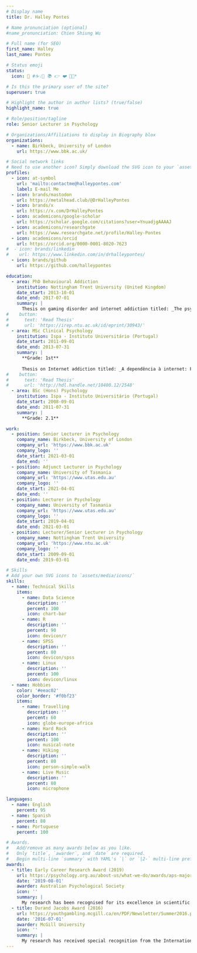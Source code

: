 ```yaml
---
# Display name
title: Dr. Halley Pontes

# Name pronunciation (optional)
#name_pronunciation: Chien Shiung Wu

# Full name (for SEO)
first_name: Halley
last_name: Pontes

# Status emoji
status:
  icon: 💬 #☕️💡💬 📚 👉 ❤️ 🦄✨*

# Is this the primary user of the site?
superuser: true

# Highlight the author in author lists? (true/false)
highlight_name: true

# Role/position/tagline
role: Senior Lecturer in Psychology

# Organizations/Affiliations to display in Biography blox
organizations:
  - name: Birkbeck, University of London
    url: https://www.bbk.ac.uk/

# Social network links
# Need to use another icon? Simply download the SVG icon to your `assets/media/icons/` folder.
profiles:
  - icon: at-symbol
    url: 'mailto:contactme@halleypontes.com'
    label: E-mail Me
  - icon: brands/mastodon
    url: https://metalhead.club/@DrHalleyPontes
  - icon: brands/x
    url: https://x.com/DrHalleyPontes
  - icon: academicons/google-scholar
    url: https://scholar.google.com/citations?user=YnuadjgAAAAJ
  - icon: academicons/researchgate
    url: https://www.researchgate.net/profile/Halley-Pontes
  - icon: academicons/orcid
    url: https://orcid.org/0000-0001-8020-7623
#  - icon: brands/linkedin
#    url: https://www.linkedin.com/in/drhalleypontes/
  - icon: brands/github
    url: https://github.com/halleypontes

education:
  - area: PhD Behavioural Addiction
    institution: Nottingham Trent University (United Kingdom)
    date_start: 2013-10-01
    date_end: 2017-07-01
    summary: |
      Thesis on gaming disorder and internet addiction titled: _The psychometrics of Internet addiction and Internet Gaming Disorder: a        step towards measurement unification_
#    button:
#      text: 'Read Thesis'
#      url: 'https://irep.ntu.ac.uk/id/eprint/30943/'
  - area: MSc Clinical Psychology
    institution: Ispa - Instituto Universitário (Portugal)
    date_start: 2011-09-01
    date_end: 2013-07-31
    summary: |
      **Grade: 1st**
      
      Thesis on Internet addiction titled: _A dependência à internet: Fundamentação empírica, teórica e clínica - Da psicologia e              psicometria à ciber-psicologia_
#    button:
#      text: 'Read Thesis'
#      url: 'http://hdl.handle.net/10400.12/2548'
  - area: BSc (Hons) Psychology
    institution: Ispa - Instituto Universitário (Portugal)
    date_start: 2008-09-01
    date_end: 2011-07-31
    summary: |
      **Grade: 2.1**

work:
  - position: Senior Lecturer in Psychology
    company_name: Birkbeck, University of London
    company_url: 'https://www.bbk.ac.uk'
    company_logo: ''
    date_start: 2021-03-01
    date_end: ''
  - position: Adjunct Lecturer in Psychology
    company_name: University of Tasmania
    company_url: 'https://www.utas.edu.au'
    company_logo: ''
    date_start: 2021-04-01
    date_end: ''
  - position: Lecturer in Psychology
    company_name: University of Tasmania
    company_url: 'https://www.utas.edu.au'
    company_logo: ''
    date_start: 2019-04-01
    date_end: 2021-03-01
  - position: Lecturer/Senior Lecturer in Psychology
    company_name: Nottingham Trent University
    company_url: 'https://www.ntu.ac.uk'
    company_logo: ''
    date_start: 2009-09-01
    date_end: 2019-03-01

# Skills
# Add your own SVG icons to `assets/media/icons/`
skills:
  - name: Technical Skills
    items:
      - name: Data Science
        description: ''
        percent: 100
        icon: chart-bar
      - name: R
        description: ''
        percent: 90
        icon: devicon/r
      - name: SPSS
        description: ''
        percent: 80
        icon: devicon/spss
      - name: Linux
        description: ''
        percent: 100
        icon: devicon/linux
  - name: Hobbies
    color: '#eeac02'
    color_border: '#f0bf23'
    items:
      - name: Travelling
        description: ''
        percent: 60
        icon: globe-europe-africa
      - name: Hard Rock
        description: ''
        percent: 100
        icon: musical-note
      - name: Hiking
        description: ''
        percent: 80
        icon: person-simple-walk
      - name: Live Music
        description: ''
        percent: 80
        icon: microphone

languages:
  - name: English
    percent: 95
  - name: Spanish
    percent: 80
  - name: Portuguese
    percent: 100

# Awards.
#   Add/remove as many awards below as you like.
#   Only `title`, `awarder`, and `date` are required.
#   Begin multi-line `summary` with YAML's `|` or `|2-` multi-line prefix and indent 2 spaces below.
awards:
  - title: Early Career Research Award (2019)
    url: https://psychology.org.au/about-us/what-we-do/awards/aps-major-awards/aps-distinguished-contribution-to-major-award/early-career-research-award
    date: '2019-08-01'
    awarder: Australian Psychological Society
    icon: ''
    summary: |
      My research has been recognised for its excellence in scientific achievement in psychology among psychologists in Australia. This        award is intended for candidates whose achievements are outstanding and place them significantly ahead of their peers.
  - title: Durand Jacobs Award (2016)
    url: https://youthgambling.mcgill.ca/en/PDF/Newsletter/Summer2016.pdf
    date: '2016-07-01'
    awarder: McGill University
    icon: ''
    summary: |
      My research has received special recognition from the International Centre For Youth Gambling Problems and High-Risk Behaviors due       to its contributions to the current scientific knowledge of addictive behaviours.
---
```

